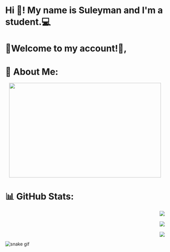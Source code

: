 <h1 align="left">Hi 👋! My name is Suleyman and I'm a student.💻 </h1>

<h1 align="left">🌙Welcome to my account!🤝, </h1>

# 💫 About Me:


<div align="center">
  <img height="300" width="480" src="https://i.pinimg.com/originals/bf/78/09/bf7809ba939168726dc63ee4adc02c55.gif"  />
</div>

# 📊 GitHub Stats:

<div align="right">
  
![](https://github-readme-stats.vercel.app/api?username=Suleyman-Seyt-Aliev&theme=dark&hide_border=false&include_all_commits=false&count_private=false)<br/>
<br/>
![](https://github-readme-streak-stats.herokuapp.com/?user=Suleyman-Seyt-Aliev&theme=dark&hide_border=false)<br/>
<br/>
![](https://github-readme-stats.vercel.app/api/top-langs/?username=Suleyman-Seyt-Aliev&theme=dark&hide_border=false&include_all_commits=false&count_private=false&layout=compact)
</div>

![snake gif](https://github.com/Suleyman-Seyt-Aliev/Suleyman-Seyt-Aliev/blob/output/github-contribution-grid-snake.gif)
<!-- Proudly created with GPRM ( https://gprm.itsvg.in ) -->
